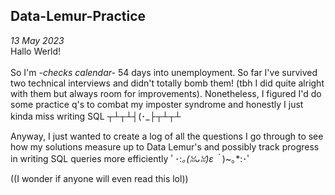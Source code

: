 ## Data-Lemur-Practice

*13 May 2023*
\
Hallo Werld!\
\
So I'm *-checks calendar-* 54 days into unemployment. So far I've survived two technical interviews and didn't totally bomb them!
(tbh I did quite alright with them but always room for improvements). Nonetheless, I figured I'd do some practice q's to combat my imposter syndrome and honestly I just kinda miss writing SQL ┬┴┬┴┤(･_├┬┴┬┴

Anyway, I just wanted to create a log of all the questions I go through to see how my solutions measure up to Data Lemur's and possibly
track progress in writing SQL queries more efficiently  ﾟ･:*｡(ꈍᴗꈍ)ε｀*)~｡*:･ﾟ

((I wonder if anyone will even read this lol))
